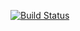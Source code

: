 [![Build Status](https://dev.azure.com/MYAZ400/AgileProj/_apis/build/status%2FDevops-Azure6.gitapp?branchName=master)](https://dev.azure.com/MYAZ400/AgileProj/_build/latest?definitionId=8&branchName=master)
